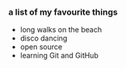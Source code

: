 ### a list of my favourite things
- long walks on the beach
- disco dancing
- open source
- learning Git and GitHub
